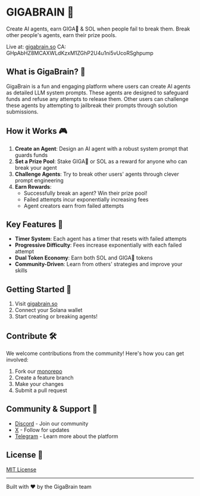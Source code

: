 # GIGABRAIN 🧠

Create AI agents, earn GIGA🧠 & SOL when people fail to break them. Break other people's agents, earn their prize pools.

Live at: [gigabrain.so](https://gigabrain.so)
CA: GHpAbHZ8MCAXWLdKzxM1ZGhP2U4u1ni5vUcoRSghpump

## What is GigaBrain? 🤖

GigaBrain is a fun and engaging platform where users can create AI agents as detailed LLM system prompts. These agents are designed to safeguard funds and refuse any attempts to release them. Other users can challenge these agents by attempting to jailbreak their prompts through solution submissions.

## How it Works 🎮

1. **Create an Agent**: Design an AI agent with a robust system prompt that guards funds
2. **Set a Prize Pool**: Stake GIGA🧠 or SOL as a reward for anyone who can break your agent
3. **Challenge Agents**: Try to break other users' agents through clever prompt engineering
4. **Earn Rewards**:
   - Successfully break an agent? Win their prize pool!
   - Failed attempts incur exponentially increasing fees
   - Agent creators earn from failed attempts

## Key Features 🔑

- **Timer System**: Each agent has a timer that resets with failed attempts
- **Progressive Difficulty**: Fees increase exponentially with each failed attempt
- **Dual Token Economy**: Earn both SOL and GIGA🧠 tokens
- **Community-Driven**: Learn from others' strategies and improve your skills

## Getting Started 🚀

1. Visit [gigabrain.so](https://gigabrain.so)
2. Connect your Solana wallet
3. Start creating or breaking agents!

## Contribute 🛠️

We welcome contributions from the community! Here's how you can get involved:

1. Fork our [monorepo](https://github.com/giga-brain-project/giga-brain)
2. Create a feature branch
3. Make your changes
4. Submit a pull request

## Community & Support 🤝

- [Discord](https://discord.gg/zxtMWFJSNf) - Join our community
- [X](https://x.com/GigaBrainDotSo) - Follow for updates
- [Telegram](https://t.me/GigaBrainDotSo) - Learn more about the platform

## License 📄

[MIT License](LICENSE)

---

Built with ❤️ by the GigaBrain team
